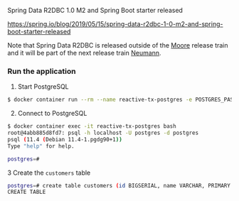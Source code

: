 Spring Data R2DBC 1.0 M2 and Spring Boot starter released

https://spring.io/blog/2019/05/15/spring-data-r2dbc-1-0-m2-and-spring-boot-starter-released

Note that Spring Data R2DBC is released outside of the [Moore](https://github.com/spring-projects/spring-data-commons/wiki/Release-Train-Moore) release train and it will be part of the next release train [Neumann](https://github.com/spring-projects/spring-data-commons/wiki/Release-Train-Neumann).


### Run the application

1. Start PostgreSQL

```bash
$ docker container run --rm --name reactive-tx-postgres -e POSTGRES_PASSWORD=s3cr3t -d -p 5432:5432 postgres:11.4
```

2. Connect to PostgreSQL

```bash
$ docker container exec -it reactive-tx-postgres bash
root@4abb885d8fd7: psql -h localhost -U postgres -d postgres
psql (11.4 (Debian 11.4-1.pgdg90+1))
Type "help" for help.

postgres=#
```

3 Create the `customers` table

```bash
postgres=# create table customers (id BIGSERIAL, name VARCHAR, PRIMARY KEY(id));
CREATE TABLE
```

